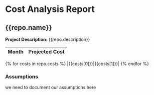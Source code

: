 # Cost Analysis Report

## {{repo.name}}
**Project Description:** {{repo.description}}

| Month | Projected Cost |
|---|---|
{% for costs in repo.costs %}
|{{costs[0]}}|{{costs[1]}}|
{% endfor %}


### Assumptions
we need to document our assumptions here